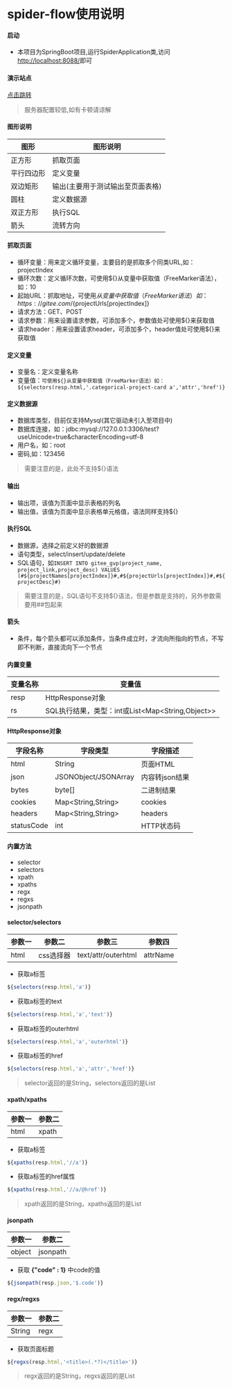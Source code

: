 # spider-flow使用说明

#### 启动
- 本项目为SpringBoot项目,运行SpiderApplication类,访问[http://localhost:8088/](http://localhost:8088/)即可

#### 演示站点
[点击跳转](http://39.105.125.219:8088/)
> 服务器配置较低,如有卡顿请谅解

#### 图形说明
| 图形   | 图形说明   |
| ----- | --- |
| 正方形   | 抓取页面   |
| 平行四边形   | 定义变量   |
| 双边矩形   | 输出(主要用于测试输出至页面表格)   |
| 圆柱   | 定义数据源   |
| 双正方形   | 执行SQL   |
| 箭头   | 流转方向   |

#### 抓取页面
- 循环变量：用来定义循环变量，主要目的是抓取多个同类URL,如：projectIndex
- 循环次数：定义循环次数，可使用${}从变量中获取值（FreeMarker语法），如：10
- 起始URL：抓取地址，可使用${}从变量中获取值（FreeMarker语法）如：https://gitee.com/${projectUrls[projectIndex]}
- 请求方法：GET、POST
- 请求参数：用来设置请求参数，可添加多个，参数值处可使用${}来获取值
- 请求header：用来设置请求header，可添加多个，header值处可使用${}来获取值

#### 定义变量
- 变量名：定义变量名称
- 变量值：```可使用${}从变量中获取值（FreeMarker语法）如：${selectors(resp.html,'.categorical-project-card a','attr','href')}```

#### 定义数据源
- 数据库类型，目前仅支持Mysql(其它驱动未引入至项目中)
- 数据库连接，如：jdbc:mysql://127.0.0.1:3306/test?useUnicode=true&characterEncoding=utf-8
- 用户名，如：root
- 密码,如：123456
> 需要注意的是，此处不支持${}语法

#### 输出
- 输出项，该值为页面中显示表格的列名
- 输出值，该值为页面中显示表格单元格值，语法同样支持${}

#### 执行SQL
- 数据源，选择之前定义好的数据源
- 语句类型，select/insert/update/delete
- SQL语句，如```INSERT INTO gitee_gvp(project_name, project_link,project_desc) VALUES (#${projectNames[projectIndex]}#,#${projectUrls[projectIndex]}#,#${projectDesc}#)```
> 需要注意的是，SQL语句不支持${}语法，但是参数是支持的，另外参数需要用##包起来

#### 箭头
- 条件，每个箭头都可以添加条件，当条件成立时，才流向所指向的节点，不写即不判断，直接流向下一个节点

#### 内置变量
| 变量名称 | 变量值 |
| -------- | ------ |
|  resp    | HttpResponse对象|
|  rs      | SQL执行结果，类型：int或List<Map<String,Object>>   | 

#### HttpResponse对象
| 字段名称 | 字段类型 | 字段描述 |
| -------- | -------- | -------- |
|  html    |  String  | 页面HTML |
|  json    |  JSONObject/JSONArray | 内容转json结果         |
|  bytes   |  byte[] | 二进制结果  |
|  cookies | Map<String,String>  |  cookies   |
|  headers | Map<String,String>  |  headers   |
|  statusCode | int  |  HTTP状态码 |

#### 内置方法
- selector
- selectors
- xpath
- xpaths
- regx
- regxs
- jsonpath

#### selector/selectors
| 参数一 | 参数二 | 参数三 | 参数四 |
| ------ | ------ | ------ | ------ |
|  html  |  css选择器 | text/attr/outerhtml  |  attrName |
- 获取a标签
```javascript
${selectors(resp.html,'a')}
```
- 获取a标签的text
```javascript
${selectors(resp.html,'a','text')}
```
- 获取a标签的outerhtml
```javascript
${selectors(resp.html,'a','outerhtml')}
```
- 获取a标签的href
```javascript
${selectors(resp.html,'a','attr','href')}
```

> selector返回的是String，selectors返回的是List<String>

#### xpath/xpaths

| 参数一 | 参数二 |
| ------ | ------ |
| html   | xpath  |

- 获取a标签
```javascript
${xpaths(resp.html,'//a')}
```
- 获取a标签的href属性
```javascript
${xpaths(resp.html,'//a/@href')}
```

> xpath返回的是String，xpaths返回的是List<String>

#### jsonpath

| 参数一 | 参数二 |
| ------ | ------ |
| object | jsonpath |

- 获取 **{"code" : 1}** 中code的值
```javascript
${jsonpath(resp.json,'$.code')}
```

#### regx/regxs

| 参数一 | 参数二 |
| ------ | ------ |
| String   | regx  |

- 获取页面标题
```javascript
${regxs(resp.html,'<title>(.*?)</title>')}
```
> regx返回的是String，regxs返回的是List<String>
